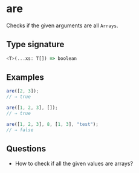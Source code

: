 # are

Checks if the given arguments are all `Arrays`.

## Type signature

<!-- prettier-ignore-start -->
```typescript
<T>(...xs: T[]) => boolean
```
<!-- prettier-ignore-end -->

## Examples

<!-- prettier-ignore-start -->
```javascript
are([2, 3]);
// ⇒ true
```

```javascript
are([1, 2, 3], []);
// ⇒ true
```

```javascript
are([1, 2, 3], 8, [1, 3], "test");
// ⇒ false
```
<!-- prettier-ignore-end -->

## Questions

- How to check if all the given values are arrays?

